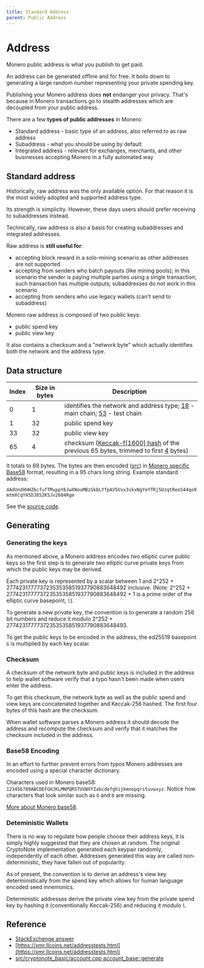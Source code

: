 ```yaml
---
title: Standard Address
parent: Public Address
---
```


# Address

Monero public address is what you publish to get paid.

An address can be generated offline and for free. It boils down to generating a large random number representing your private spending key.

Publishing your Monero address does __not__ endanger your privacy. That's because in Monero transactions go to stealth addresses which are decoupled from your public address.

There are a few **types of public addresses** in Monero:

* Standard address - basic type of an address, also referred to as raw address
* Subaddress - what you should be using by default
* Integrated address - relevant for exchanges, merchants, and other businesses accepting Monero in a fully automated way

## Standard address

Historically, raw address was the only available option. For that reason it is the most widely adopted and supported address type.

Its strength is simplicity. However, these days users should prefer receiving to subaddresses instead.

Technically, raw address is also a basis for creating subaddresses and integrated addresses.

Raw address is **still useful for**:

* accepting block reward in a solo-mining scenario as other addresses are not supported
* accepting from senders who batch payouts (like mining pools); in this scenario the sender is paying multiple parties using a single transaction; such transaction has multiple outputs; subaddresses do not work in this scenario
* accepting from senders who use legacy wallets (can't send to subaddress)

Monero raw address is composed of two public keys:

* public spend key
* public view key

It also contains a checksum and a "network byte" which actually identifies both the network and the address type.

## Data structure

Index       | Size in bytes    | Description
------------|------------------|-------------------------------------------------------------
0           | 1                | identifies the network and address type; [18](https://github.com/monero-project/monero/blob/793bc973746a10883adb2f89827e223f562b9651/src/cryptonote_config.h#L149) - main chain; [53](https://github.com/monero-project/monero/blob/793bc973746a10883adb2f89827e223f562b9651/src/cryptonote_config.h#L161) - test chain
1           | 32               | public spend key
33          | 32               | public view key
65          | 4                | checksum ([Keccak-f[1600] hash](https://github.com/monero-project/monero/blob/8f1f43163a221153403a46902d026e3b72f1b3e3/src/common/base58.cpp#L261) of the previous 65 bytes, trimmed to first [4](https://github.com/monero-project/monero/blob/8f1f43163a221153403a46902d026e3b72f1b3e3/src/common/base58.cpp#L53) bytes)

It totals to 69 bytes. The bytes are then encoded ([src](https://github.com/monero-project/monero/blob/8f1f43163a221153403a46902d026e3b72f1b3e3/src/common/base58.cpp#L240)) in [Monero specific Base58](/base58) format, resulting in a 95 chars long string. Example standard address:

`4AdUndXHHZ6cfufTMvppY6JwXNouMBzSkbLYfpAV5Usx3skxNgYeYTRj5UzqtReoS44qo9mtmXCqY45DJ852K5Jv2684Rge`

See the [source code](https://github.com/monero-project/monero/blob/f7b9f44c1b0d53170fd7f53d37fc67648f3247a2/src/cryptonote_basic/cryptonote_basic_impl.cpp#L159).

## Generating

### Generating the keys

As mentioned above, a Monero address encodes two elliptic curve public keys so the first step is to generate two elliptic curve private keys from which the public keys may be derived.

Each private key is represented by a scalar between 1 and 2^252 + 27742317777372353535851937790883648492 inclusive. (Note: 2^252 + 27742317777372353535851937790883648492 + 1 is a prime order of the elliptic curve basepoint, `l`).

To generate a new private key, the convention is to generate a random 256 bit numbers and reduce it modulo 2^252 + 27742317777372353535851937790883648493.

To get the public keys to be encoded in the address, the ed25519 basepoint `G` is multiplied by each key scalar.

### Checksum

A checksum of the network byte and public keys is included in the address to help wallet software verify that a typo hasn't been made when users enter the address.

To get this checksum, the network byte as well as the public spend and view keys are concatenated together and Keccak-256 hashed. The first four bytes of this hash are the checksum.

When wallet software parses a Monero address it should decode the address and recompute the checksum and verify that it matches the checksum included in the address.

### Base58 Encoding

In an effort to further prevent errors from typos Monero addresses are encoded using a special character dictionary.

Characters used in Monero base58: `123456789ABCDEFGHJKLMNPQRSTUVWXYZabcdefghijkmnopqrstuvwxyz`. Notice how characters that look similar such as `O` and `0` are missing.

[More about Monero base58](/cryptography/base58).

### Deteministic Wallets

There is no way to regulate how people choose their address keys, it is simply highly suggested that they are chosen at random. The original CryptoNote implementation generated each keypair randomly, independently of each other. Addresses generated this way are called non-deterministic, they have fallen out of popularity.

As of present, the convention is to derive an address's view key deterministically from the spend key which allows for human language encoded seed mnemonics.

Deterministic addresses derive the private view key from the private spend key by hashing it (conventionally Keccak-256) and reducing it modulo `l`.

## Reference

* [StackExchenge answer](https://monero.stackexchange.com/questions/980/what-are-the-public-viewkeys-and-spendkeys)
* [https://xmr.llcoins.net/addresstests.html](https://xmr.llcoins.net/addresstests.html)
* [src/cryptonote_basic/account.cpp account_base::generate](https://github.com/monero-project/monero/blob/dcba757dd283a3396120f0df90fe746e3ec02292/src/cryptonote_basic/account.cpp#L155)
